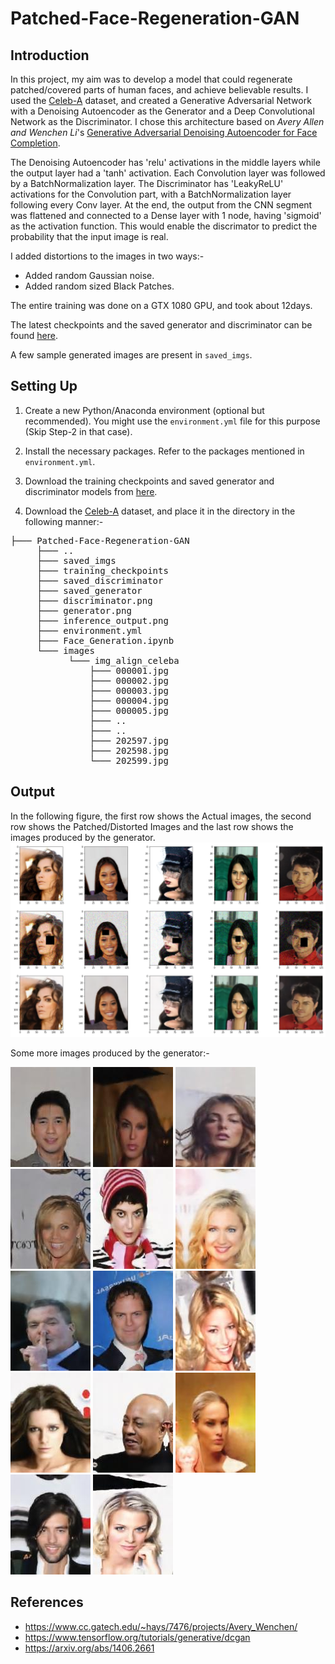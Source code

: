 # Patched-Face-Regeneration-GAN

## Introduction
In this project, my aim was to develop a model that could regenerate patched/covered parts of human faces, and achieve believable results. I used the [Celeb-A](https://www.kaggle.com/jessicali9530/celeba-dataset) dataset, and created a Generative Adversarial Network with a Denoising Autoencoder as the Generator and a Deep Convolutional Network as the Discriminator. I chose this architecture based on *Avery Allen and Wenchen Li*'s [Generative Adversarial Denoising Autoencoder for Face Completion](https://www.cc.gatech.edu/~hays/7476/projects/Avery_Wenchen/).

The Denoising Autoencoder has 'relu' activations in the middle layers while the output layer had a 'tanh' activation. Each Convolution layer was followed by a BatchNormalization layer. The Discriminator has 'LeakyReLU' activations for the Convolution part, with a BatchNormalization layer following every Conv layer. At the end, the output from the CNN segment was flattened and connected to a Dense layer with 1 node, having 'sigmoid' as the activation function. This would enable the discrimator to predict the probability that the input image is real.

I added distortions to the images in two ways:-
- Added random Gaussian noise.
- Added random sized Black Patches.

The entire training was done on a GTX 1080 GPU, and took about 12days.

The latest checkpoints and the saved generator and discriminator can be found [here](https://drive.google.com/drive/folders/13wUgCcENajkPZ4MHz2bHrJtQepyVDvtb?usp=sharing).

A few sample generated images are present in `saved_imgs`.

## Setting Up
1) Create a new Python/Anaconda environment (optional but recommended). You might use the `environment.yml` file for this purpose (Skip Step-2 in that case).

2) Install the necessary packages. Refer to the packages mentioned in `environment.yml`.

3) Download the training checkpoints and saved generator and discriminator models from [here](https://drive.google.com/drive/folders/13wUgCcENajkPZ4MHz2bHrJtQepyVDvtb?usp=sharing).

3) Download the [Celeb-A](https://www.kaggle.com/jessicali9530/celeba-dataset) dataset, and place it in the directory in the following manner:-
<pre>
├─── Patched-Face-Regeneration-GAN
     ├─── ..
     ├─── saved_imgs     
     ├─── training_checkpoints
     ├─── saved_discriminator
     ├─── saved_generator
     ├─── discriminator.png
     ├─── generator.png
     ├─── inference_output.png
     ├─── environment.yml
     ├─── Face_Generation.ipynb    
     └─── images 
           └─── img_align_celeba
               ├─── 000001.jpg
               ├─── 000002.jpg
               ├─── 000003.jpg
               ├─── 000004.jpg
               ├─── 000005.jpg
               ├─── ..
               ├─── ..
               ├─── 202597.jpg
               ├─── 202598.jpg
               └─── 202599.jpg
</pre>

## Output
In the following figure, the first row shows the Actual images, the second row shows the Patched/Distorted Images and the last row shows the images produced by the generator.
![Pic1](inference_output.png?raw=true)

Some more images produced by the generator:- 

![Pic1](./saved_imgs/image997_1.jpg?raw=true) ![Pic2](./saved_imgs/image997_3.jpg?raw=true) ![Pic3](./saved_imgs/image997_4.jpg?raw=true) ![Pic4](./saved_imgs/image997_5.jpg?raw=true) ![Pic5](./saved_imgs/image998_1.jpg?raw=true) ![Pic6](./saved_imgs/image998_2.jpg?raw=true) ![Pic7](./saved_imgs/image998_3.jpg?raw=true) ![Pic8](./saved_imgs/image998_4.jpg?raw=true) ![Pic9](./saved_imgs/image999_2.jpg?raw=true)  ![Pic10](./saved_imgs/image999_5.jpg?raw=true) ![Pic11](./saved_imgs/image1000_1.jpg?raw=true) ![Pic12](./saved_imgs/image1000_2.jpg?raw=true) ![Pic13](./saved_imgs/image1000_4.jpg?raw=true) ![Pic14](./saved_imgs/image1000_5.jpg?raw=true)

## References
- https://www.cc.gatech.edu/~hays/7476/projects/Avery_Wenchen/
- https://www.tensorflow.org/tutorials/generative/dcgan
- https://arxiv.org/abs/1406.2661
